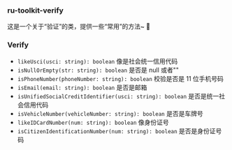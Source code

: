### ru-toolkit-verify

这是一个关于“验证”的类，提供一些“常用”的方法~ 💃

### Verify

- `likeUsci(usci: string): boolean` 像是社会统一信用代码
- `isNullOrEmpty(str: string): boolean` 是否是 null 或者""
- `isPhoneNumber(phoneNumber: string): boolean` 校验是否是 11 位手机号码
- `isEmail(email: string): boolean` 是否是邮箱
- `isUnifiedSocialCreditIdentifier(usci: string): boolean` 是否是统一社会信用代码 
- `isVehicleNumber(vehicleNumber: string): boolean` 是否是车牌号
- `likeIDCardNumber(num: string): boolean` 像身份证号
- `isCitizenIdentificationNumber(num: string): boolean` 是否是身份证号码
